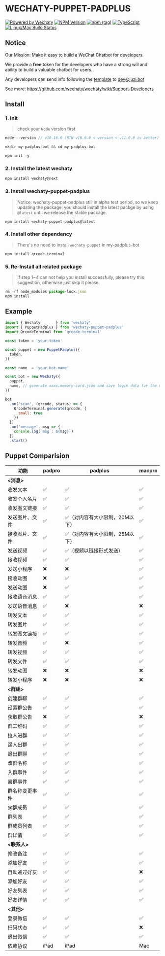 # WECHATY-PUPPET-PADPLUS

[![Powered by Wechaty](https://img.shields.io/badge/Powered%20By-Wechaty-blue.svg)](https://github.com/chatie/wechaty)
[![NPM Version](https://badge.fury.io/js/wechaty-puppet-padplus.svg)](https://www.npmjs.com/package/wechaty-puppet-padplus)
[![npm (tag)](https://img.shields.io/npm/v/wechaty-puppet-padplus/next.svg)](https://www.npmjs.com/package/wechaty-puppet-padplus?activeTab=versions)
[![TypeScript](https://img.shields.io/badge/%3C%2F%3E-TypeScript-blue.svg)](https://www.typescriptlang.org/)
[![Linux/Mac Build Status](https://travis-ci.com/wechaty/wechaty-puppet-padplus.svg?branch=master)](https://travis-ci.com/wechaty/wechaty-puppet-padplus) 

## Notice

Our Mission: Make it easy to build a WeChat Chatbot for developers.

We provide a **free** token for the developers who have a strong will and ability to build a valuable chatbot for users.

Any developers can send info following the [template](https://github.com/wechaty/wechaty/wiki/Request-For-Free-Token-Template) to dev@juzi.bot

See more: <https://github.com/wechaty/wechaty/wiki/Support-Developers>

## Install

### 1. Init

> check your `Node` version first

```js
node --version // v10.16.0 (BTW v10.0.0 < version < v11.0.0 is better)
```

```js
mkdir my-padplus-bot && cd my-padplus-bot

npm init -y
```

### 2. Install the latest wechaty

```js
npm install wechaty@next
```

### 3. Install wechaty-puppet-padplus

> Notice: wechaty-puppet-padplus still in alpha test period, so we keep updating the package, you should install the latest packge by using `@latest` until we release the stable package.

```js
npm install wechaty-puppet-padplus@latest
```

### 4. Install other dependency

> There's no need to install `wechaty-puppet` in my-padplus-bot

```js
npm install qrcode-terminal
```

### 5. Re-Install all related package

> If step 1~4 can not help you install successfully, please try this suggestion, otherwise just skip it please.

```js
rm -rf node_modules package-lock.json
npm install
```

## Example

```js
import { Wechaty       } from 'wechaty'
import { PuppetPadplus } from 'wechaty-puppet-padplus'
import QrcodeTerminal from 'qrcode-terminal'

const token = 'your-token'

const puppet = new PuppetPadplus({
  token,
})

const name  = 'your-bot-name'

const bot = new Wechaty({
  puppet,
  name, // generate xxxx.memory-card.json and save login data for the next login
})

bot
  .on('scan', (qrcode, status) => {
    QrcodeTerminal.generate(qrcode, {
      small: true
    })
  })
  .on('message', msg => {
    console.log(`msg : ${msg}`)
  })
  .start()
```

## Puppet Comparision

功能 | padpro | padplus | macpro
---|---|---|---
 **<消息>**|  |  |
 收发文本| ✅ |✅ |✅
 收发个人名片| ✅ |✅ |✅
 收发图文链接| ✅ |✅ |✅
 发送图片、文件| ✅ | ✅（对内容有大小限制，20M以下） |✅
 接收图片、文件| ✅ | ✅（对内容有大小限制，25M以下） |✅
 发送视频| ✅ | ✅（视频以链接形式发送） | ✅
 接收视频| ✅ | ✅ | ✅
 发送小程序| ❌ | ❌ | ✅
 接收动图| ❌ | ✅ | ✅
 发送动图| ❌ | ✅ | ✅
 接收语音消息| ✅ | ✅ | ✅
 发送语音消息| ✅ | ❌ | ❌
 转发文本| ✅ | ✅ | ✅
 转发图片| ✅ | ✅ | ✅
 转发图文链接| ✅ | ✅ | ✅
 转发音频| ✅ | ❌ | ✅
 转发视频| ✅ | ✅ | ✅
 转发文件| ✅ | ✅ | ✅
 转发动图| ❌ | ❌ | ❌
 转发小程序| ❌ | ❌ | ❌
 **<群组>**|  |  |
 创建群聊|✅|✅|✅
 设置群公告|✅|✅|✅
 获取群公告|❌|✅|❌
 群二维码|✅|✅|✅
 拉人进群|✅|✅|✅
 踢人出群|✅|✅|✅
 退出群聊|✅|✅|✅
 改群名称|✅|✅|✅
 入群事件|✅|✅|✅
 离群事件|✅|✅|✅
 群名称变更事件|✅|✅|✅
 @群成员|✅|✅|✅
 群列表|✅|✅|✅
 群成员列表|✅|✅|✅
 群详情|✅|✅|✅
 **<联系人>**|  |  |
 修改备注|✅|✅|✅
 添加好友|✅|✅|✅
 自动通过好友|✅|✅|❌
 添加好友|✅|✅|✅
 好友列表|✅|✅|✅
 好友详情|✅|✅|✅
 **<其他>**|  |  |
 登录微信|✅|✅|✅
 扫码状态|✅|✅|❌
 退出微信|✅|✅|✅
 依赖协议|iPad|iPad|Mac|

